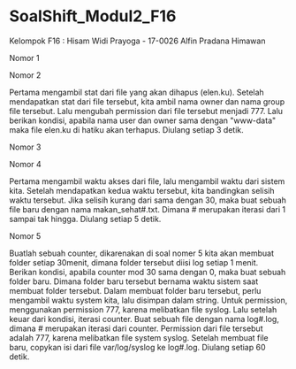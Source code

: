# SoalShift_Modul2_F16

Kelompok F16 :
Hisam Widi Prayoga - 17-0026
Alfin Pradana
Himawan

Nomor 1

Nomor 2

Pertama mengambil stat dari file yang akan dihapus (elen.ku). Setelah mendapatkan stat dari file tersebut, kita ambil nama owner dan nama group file tersebut. Lalu mengubah permission dari file tersebut menjadi 777. Lalu berikan kondisi, apabila nama user dan owner sama dengan "www-data" maka file elen.ku di hatiku akan terhapus. Diulang setiap 3 detik.

Nomor 3


Nomor 4

Pertama mengambil waktu akses dari file, lalu mengambil waktu dari sistem kita. Setelah mendapatkan kedua waktu tersebut, kita bandingkan selisih waktu tersebut. Jika selisih kurang dari sama dengan 30, maka buat sebuah file baru dengan nama makan_sehat#.txt. Dimana # merupakan iterasi dari 1 sampai tak hingga. Diulang setiap 5 detik.

Nomor 5

Buatlah sebuah counter, dikarenakan di soal nomer 5 kita akan membuat folder setiap 30menit, dimana folder tersebut diisi log setiap 1 menit. Berikan kondisi, apabila counter mod 30 sama dengan 0, maka buat sebuah folder baru. Dimana folder baru tersebut bernama waktu sistem saat membuat folder tersebut. Dalam membuat folder baru tersebut, perlu mengambil waktu system kita, lalu disimpan dalam string. Untuk permission, menggunakan permission 777, karena melibatkan file syslog. Lalu setelah keuar dari kondisi, iterasi counter. Buat sebuah file dengan nama log#.log, dimana # merupakan iterasi dari counter. Permission dari file tersebut adalah 777, karena melibatkan file system syslog. Setelah membuat file baru, copykan isi dari file var/log/syslog ke log#.log. Diulang setiap 60 detik.
